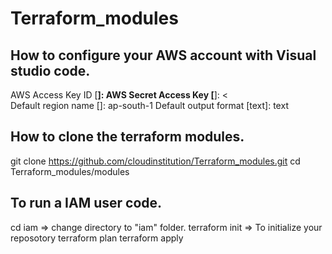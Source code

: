 # Terraform_modules

## How to configure your AWS account with Visual studio code. 
  AWS Access Key ID [****************]: <your AWS account AWS Access >
  AWS Secret Access Key [****************]: <<your AWS account AWS Secret key>                        
  Default region name []: ap-south-1 
  Default output format [text]: text
 
## How to clone the terraform modules.

  git clone  https://github.com/cloudinstitution/Terraform_modules.git
  cd Terraform_modules/modules

## To run a IAM user code. 
   cd iam                         => change directory to "iam" folder. 
   terraform init                 => To initialize your reposotory 
   terraform plan 
   terraform apply 

   
  
